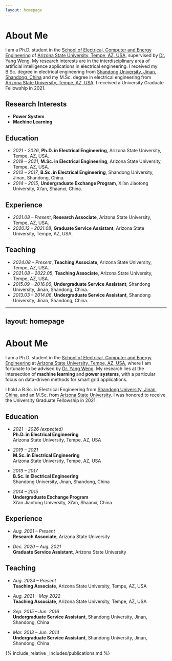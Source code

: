 ```yaml
---
layout: homepage
---
```


# About Me

I am a Ph.D. student in the [School of Electrical, Computer and Energy Engineering](https://ecee.engineering.asu.edu/) of [Arizona State University, Tempe, AZ, USA](https://www.asu.edu), supervised by [Dr. Yang Weng](https://www.public.asu.edu/~yweng2/). My research interests are in the interdisciplinary area of artificial intelligence applications in electrical engineering. I received my B.Sc. degree in electrical engineering from [Shandong University, Jinan, Shandong, China](https://en.sdu.edu.cn/) and my M.Sc. degree in electrical engineering from [Arizona State University, Tempe, AZ, USA](https://www.asu.edu). I received a University Graduate Fellowship in 2021.

## Research Interests

- **Power System**
- **Machine Learning**

## Education

- *2021 - 2026*, **Ph.D. in Electrical Engineering**, Arizona State University, Tempe, AZ, USA.
- *2019 – 2021*, **M.Sc. in Electrical Engineering**, Arizona State University, Tempe, AZ, USA.
- *2013 – 2017*, **B.Sc. in Electrical Engineering**, Shandong University, Jinan, Shandong, China.
- *2014 – 2015*, **Undergraduate Exchange Program**, Xi’an Jiaotong University, Xi’an, Shaanxi, China.

## Experience

- *2021.08 – Present*, **Research Associate**, Arizona State University, Tempe, AZ, USA.
- *2020.12 – 2021.08*, **Graduate Service Assistant**, Arizona State University, Tempe, AZ, USA.

## Teaching

- *2024.08 – Present*, **Teaching Associate**, Arizona State University, Tempe, AZ, USA.
- *2021.08 – 2022.05*, **Teaching Associate**, Arizona State University, Tempe, AZ, USA.
- *2015.09 – 2016.06*, **Undergraduate Service Assistant**, Shandong University, Jinan, Shandong, China.
- *2013.03 – 2014.06*, **Undergraduate Service Assistant**, Shandong University, Jinan, Shandong, China.

---
layout: homepage
---

# About Me

I am a Ph.D. student in the [School of Electrical, Computer and Energy Engineering](https://ecee.engineering.asu.edu/) at [Arizona State University, Tempe, AZ, USA](https://www.asu.edu), where I am fortunate to be advised by [Dr. Yang Weng](https://www.public.asu.edu/~yweng2/). My research lies at the intersection of **machine learning** and **power systems**, with a particular focus on data-driven methods for smart grid applications.

I hold a B.Sc. in Electrical Engineering from [Shandong University, Jinan, China](https://en.sdu.edu.cn), and an M.Sc. from [Arizona State University](https://www.asu.edu). I was honored to receive the University Graduate Fellowship in 2021.

## Education

- *2021 – 2026 (expected)*  
  **Ph.D. in Electrical Engineering**  
  Arizona State University, Tempe, AZ, USA

- *2019 – 2021*  
  **M.Sc. in Electrical Engineering**  
  Arizona State University, Tempe, AZ, USA

- *2013 – 2017*  
  **B.Sc. in Electrical Engineering**  
  Shandong University, Jinan, Shandong, China

- *2014 – 2015*  
  **Undergraduate Exchange Program**  
  Xi’an Jiaotong University, Xi’an, Shaanxi, China

## Experience

- *Aug. 2021 – Present*  
  **Research Associate**, Arizona State University

- *Dec. 2020 – Aug. 2021*  
  **Graduate Service Assistant**, Arizona State University

## Teaching

- *Aug. 2024 – Present*  
  **Teaching Associate**, Arizona State University, Tempe, AZ, USA

- *Aug. 2021 – May 2022*  
  **Teaching Associate**, Arizona State University, Tempe, AZ, USA

- *Sep. 2015 – Jun. 2016*  
  **Undergraduate Service Assistant**, Shandong University, Jinan, Shandong, China

- *Mar. 2013 – Jun. 2014*  
  **Undergraduate Service Assistant**, Shandong University, Jinan, Shandong, China


{% include_relative _includes/publications.md %}
